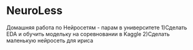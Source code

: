 # NeuroLess
Домашняя работа по Нейросетям - парам в университете
1)Сделать EDA и обучить модельку на соревновании в Kaggle 
2)Сделать маленькую нейросеть для ириса
